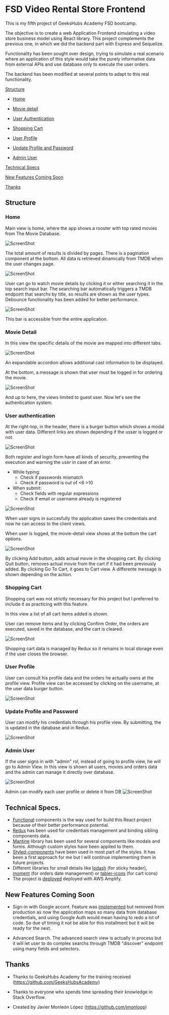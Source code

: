 # FSD Video Rental Store Frontend
This is my fifth project of GeeksHubs Academy FSD bootcamp.

The objective is to create a web Application Frontend simulating a video store  business model using React library. This project complements the previous one, in which we did the backend part with Express and Sequelize.


Functionality has been sought over design, trying to simulate a real scenario where an application of this style would take the purely informative data from external APIs and use database only to execute the user orders.

The backend has been modified at several points to adapt to this real functionality.


[Structure](#structure)

* [Home](#home)

* [Movie detail](#movie-detail)

* [User Authentication](#user-authentication)
    
* [Shopping Cart](#shopping-cart)

* [User Profile](#user-profile)

* [Update Profile and Password](#update-profile-and-password)

* [Admin User](#admin-user)

[Technical Specs](#technical-specs)

[New Features Coming Soon](#new-features-coming-soon)

[Thanks](#thanks)


## Structure

### Home
Main view is home, where the app shows a rooster with top rated movies from The Movie Database.

![ScreenShot](https://raw.githubusercontent.com/jmonloop/GeekshubsFSD_Pr05_VideoStoreFrontend/dev/src/assets/screenshots/main.jpg)


The total amount of results is divided by pages. There is a pagination component at the bottom. All data is retrieved dinamically from TMDB when the user changes page.

![ScreenShot](https://raw.githubusercontent.com/jmonloop/GeekshubsFSD_Pr05_VideoStoreFrontend/dev/src/assets/screenshots/pagination.jpg)


User can go to watch movie details by clicking it or either searching it in the top search input bar. The searching bar automatically triggers a TMDB endpoint that searchs by title, so results are shown as the user types. Debounce functionality has been added for better performance.

![ScreenShot](https://raw.githubusercontent.com/jmonloop/GeekshubsFSD_Pr05_VideoStoreFrontend/dev/src/assets/screenshots/search.jpg)


This bar is accessible from the entire application.

### Movie Detail
In this view the specific details of the movie are mapped into different tabs.

![ScreenShot](https://raw.githubusercontent.com/jmonloop/GeekshubsFSD_Pr05_VideoStoreFrontend/dev/src/assets/screenshots/detail.jpg)

An expandable accordion allows additional cast information to be displayed.

At the bottom, a message is shown that user must be logged in for ordering the movie.

![ScreenShot](https://raw.githubusercontent.com/jmonloop/GeekshubsFSD_Pr05_VideoStoreFrontend/dev/src/assets/screenshots/logintoplace.jpg)

And up to here, the views limited to guest user. Now let's see the authentication system.


### User authentication
At the right-top, in the header, there is a burger button which shows a modal with user data. Different links are shown depending if the usser is logged or not.

![ScreenShot](https://raw.githubusercontent.com/jmonloop/GeekshubsFSD_Pr05_VideoStoreFrontend/dev/src/assets/screenshots/modal.jpg)


Both register and login form have all kinds of security, preventing the execution and warning the user in case of an error.

- While typing:
    - Check if passwords mismatch
    - Check if password is out of <6 >10
- When submit:
    - Check fields with regular expressions
    - Check if email or username already is registered

![ScreenShot](https://raw.githubusercontent.com/jmonloop/GeekshubsFSD_Pr05_VideoStoreFrontend/dev/src/assets/screenshots/security.jpg)


When user signs in succesfully the application saves the credentials and now he can access to the client views.

When user is logged, the movie-detail view shows at the bottom the cart options.

![ScreenShot](https://raw.githubusercontent.com/jmonloop/GeekshubsFSD_Pr05_VideoStoreFrontend/dev/src/assets/screenshots/cartoptions.jpg)

By clicking Add button, adds actual movie in the shopping cart.
By clicking Quit button, removes actual movie from the cart if it had been previously added.
By clicking Go To Cart, it goes to Cart view.
A differente message is shown depending on the action.


### Shopping Cart
Shopping cart was not strictly necessary for this project but I preferred to include it as practicing with this feature.

In this view a list of all cart items added is shown.

User can remove items and by clicking Confirm Order, the orders are executed, saved in the database, and the cart is cleared.

![ScreenShot](https://raw.githubusercontent.com/jmonloop/GeekshubsFSD_Pr05_VideoStoreFrontend/dev/src/assets/screenshots/cart.jpg)


Shopping cart data is managed by Redux so it remains in local storage even if the user closes the browser.


### User Profile
User can consult his profile data and the orders he actually owns at the profile view.
Profile view can be accessed by clicking on the username, at the user data burger button.

![ScreenShot](https://raw.githubusercontent.com/jmonloop/GeekshubsFSD_Pr05_VideoStoreFrontend/dev/src/assets/screenshots/profile.jpg)


### Update Profile and Password
User can modify his credentials through his profile view. By submitting, the is updated in the database and in Redux.

![ScreenShot](https://raw.githubusercontent.com/jmonloop/GeekshubsFSD_Pr05_VideoStoreFrontend/dev/src/assets/screenshots/updateprofile.jpg)



### Admin User
If the user signs in with "admin" rol, instead of going to profile view, he will go to Admin View.
In this view is shown all users, movies and orders data and the admin can manage it directly over database.

![ScreenShot](https://raw.githubusercontent.com/jmonloop/GeekshubsFSD_Pr05_VideoStoreFrontend/dev/src/assets/screenshots/admin.jpg)

Admin can modify each user profile or delete it from DB
![ScreenShot](https://raw.githubusercontent.com/jmonloop/GeekshubsFSD_Pr05_VideoStoreFrontend/dev/src/assets/screenshots/adminform.JPG)




## Technical Specs.
* <a href='https://javascript.plainenglish.io/5-ways-to-optimize-your-functional-react-components-cb3cf6c7bd68'>Functional</a> components is the way used for build this React project because of their better performance potential.
* <a href='https://es.redux.js.org/'>Redux</a> has been used for credentials management and binding sibling components data.
* <a href='https://es.redux.js.org/'>Mantine</a> library has been used for several components like modals and forms. Although custom styles have been applied to them.
* <a href='https://styled-components.com/'>Styled-components</a> have been used in most part of the styles. It has been a first approach for me but I will continue implementing them in future projects.
* Different libraries for small details like <a href='https://geekflare.com/es/lodash-functions-for-javascript-developers/'>lodash</a> (for sticky header), <a href='https://momentjs.com/'>moment</a> (for orders date management) or <a href='https://tabler-icons-react.vercel.app/'>tabler-icons</a> (for cart icons)
* The project is <a href='https://dev.dkd1mdb9vgabn.amplifyapp.com/'>deployed</a> deployed with AWS Amplify.


## New Features Coming Soon
* Sign-in with Google accont. 
Feature was <a href='https://github.com/jmonloop/GeekshubsFSD_Pr05_VideoStoreFrontend/tree/googleAuthFeature'>implemented</a> but removed from production as now the application maps so many data from database credentials, and using Google Auth would mean having to redo a lot of code. So due of timing it not be able for this installment but it will be ready for the next.

* Advanced Search.
The advanced search view is actually in process but it will let user to do complex searchs through TMDB "discover" endpoint using many fields and selectors.


## Thanks

* Thanks to GeeksHubs Academy for the training received (https://github.com/GeeksHubsAcademy)

* Thanks to everyone who spends time spreading their knowledge in Stack Overflow.

* Created by Javier Monleón López (https://github.com/jmonloop)


